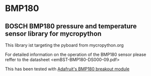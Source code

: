# BMP180

## BOSCH BMP180 pressure and temperature sensor library for mycropython

This library ist targeting the pyboard from mycropython.org

For detailed information on the operation of the BMP180 sensor please reffer to the datasheet <emBST-BMP180-DS000-09.pdf></em>

This has been tested with <a href="https://www.adafruit.com/product/1603">Adafruit's BMP180 breakout module</a>
